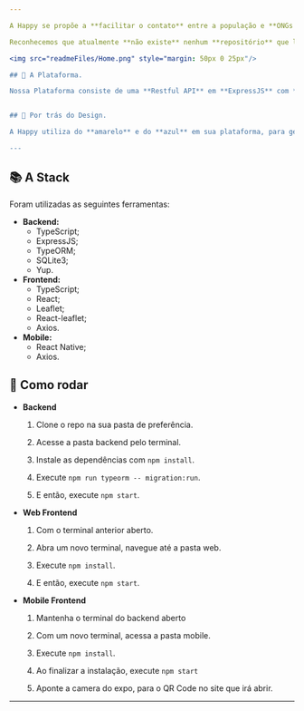 ```yaml
---

A Happy se propõe a **facilitar o contato** entre a população e **ONGs Humanitárias**. 

Reconhecemos que atualmente **não existe** nenhum **repositório** que liste as **ONGs de Mogi das Cruzes - São Paulo**, então entramos para realizar este serviço. Nosso propósito **não é arrecadar verbas** para as ONGs, ou funcionar como uma, nosso objetivo é **ligar as pessoas favorecidas pelas ONGs à sociedade**.

<img src="readmeFiles/Home.png" style="margin: 50px 0 25px"/>

## 🤖 A Plataforma.

Nossa Plataforma consiste de uma **Restful API** em **ExpressJS** com **TypeORM - SQLite** em **TypeScript** alimentando, através do **Axios**, um Website em **React** e um app em **React Native**.


## 🔧 Por trás do Design.

A Happy utiliza do **amarelo** e do **azul** em sua plataforma, para gerar uma sensação de **confiança e bem-estar**. As **fontes arredondadas** também trazem um tom mais **amigável**. Como um extra, a plataforma possui um **Dark Mode** para usuários mais sensíveis a luz 🕶️.

---
```


## 📚 A Stack
Foram utilizadas as seguintes ferramentas: 
* **Backend:**
  * TypeScript;
  * ExpressJS;
  * TypeORM;
  * SQLite3;
  * Yup.
* **Frontend:**
  * TypeScript;
  * React;
  * Leaflet;
  * React-leaflet;
  * Axios.
* **Mobile:**
  * React Native;
  * Axios.

## 🧐 Como rodar

* **Backend**
  1. Clone o repo na sua pasta de preferência.

  2. Acesse a pasta backend pelo terminal.

  3. Instale as dependências com `npm install`.

  4. Execute `npm run typeorm -- migration:run`.

  5. E então, execute `npm start`.

* **Web Frontend**
  1. Com o terminal anterior aberto.

  2. Abra um novo terminal, navegue até a pasta web.

  3. Execute `npm install`.

  4. E então, execute `npm start`.

* **Mobile Frontend**
  1. Mantenha o terminal do backend aberto

  2. Com um novo terminal, acessa a pasta mobile.

  3. Execute `npm install`.

  4. Ao finalizar a instalação, execute `npm start`

  5. Aponte a camera do expo, para o QR Code no site que irá abrir. 

---

